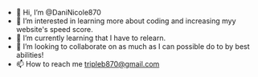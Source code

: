 - 👋 Hi, I’m @DaniNicole870
- 👀 I’m interested in learning more about coding and increasing myy website's speed score. 
- 🌱 I’m currently learning that I have to relearn.
- 💞️ I’m looking to collaborate on as much as I can possible do to by best abilities!
- 📫 How to reach me tripleb870@gmail.com

<!---
DaniNicole870/DaniNicole870 is a ✨ special ✨ repository because its `README.md` (this file) appears on your GitHub profile.
You can click the Preview link to take a look at your changes.
--->
